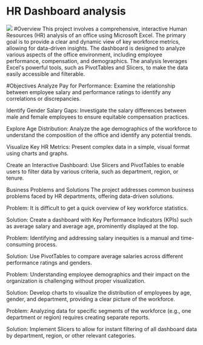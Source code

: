 # HR Dashboard analysis 
![]([https://github.com/ayushdash004/Netflix_sql_analysis/blob/main/logo.png](https://github.com/ayushdash004/HR-Dashboard-using-excel-/upload/main))
#Overview
This project involves a comprehensive, interactive Human Resources (HR) analysis of an office using Microsoft Excel. The primary goal is to provide a clear and dynamic view of key workforce metrics, allowing for data-driven insights. The dashboard is designed to analyze various aspects of the office environment, including employee performance, compensation, and demographics. The analysis leverages Excel's powerful tools, such as PivotTables and Slicers, to make the data easily accessible and filterable.

#Objectives
Analyze Pay for Performance: Examine the relationship between employee salary and performance ratings to identify any correlations or discrepancies.

Identify Gender Salary Gaps: Investigate the salary differences between male and female employees to ensure equitable compensation practices.

Explore Age Distribution: Analyze the age demographics of the workforce to understand the composition of the office and identify any potential trends.

Visualize Key HR Metrics: Present complex data in a simple, visual format using charts and graphs.

Create an Interactive Dashboard: Use Slicers and PivotTables to enable users to filter data by various criteria, such as department, region, or tenure.

Business Problems and Solutions
The project addresses common business problems faced by HR departments, offering data-driven solutions.

Problem: It is difficult to get a quick overview of key workforce statistics.

Solution: Create a dashboard with Key Performance Indicators (KPIs) such as average salary and average age, prominently displayed at the top.

Problem: Identifying and addressing salary inequities is a manual and time-consuming process.

Solution: Use PivotTables to compare average salaries across different performance ratings and genders.

Problem: Understanding employee demographics and their impact on the organization is challenging without proper visualization.

Solution: Develop charts to visualize the distribution of employees by age, gender, and department, providing a clear picture of the workforce.

Problem: Analyzing data for specific segments of the workforce (e.g., one department or region) requires creating separate reports.

Solution: Implement Slicers to allow for instant filtering of all dashboard data by department, region, or other relevant categories.
